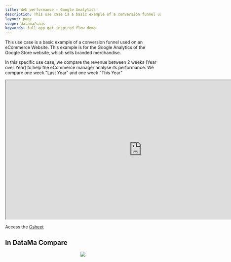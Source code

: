 ```yaml
---
title: Web performance – Google Analytics
description: This use case is a basic example of a conversion funnel used on an eCommerce Website. This example is for the Google Analytics of the Google Store website, which sells branded merchandise.
layout: page
scope: datama/saas
keywords: full app get inspired flow demo 
---
```


This use case is a basic example of a conversion funnel used on an eCommerce Website. This example is for the Google Analytics of the Google Store website, which sells branded merchandise.

In this specific use case, we compare the revenue between 2 weeks (Year over Year) to help the eCommerce manager analyse its performance. We compare one week "Last Year" and one week "This Year"

<iframe src="https://docs.google.com/spreadsheets/d/e/2PACX-1vTXYphkUS8WX6Wa4GZp5LBisnEOoqdLyp9darrXuIJPqmsnv_f8Tvhq_0sNX7L2uVfIaJjonTP2j8Fm/pubhtml?gid=0&amp;single=true&amp;widget=true&amp;headers=false" width="880" height="450" data-mce-fragment="1"></iframe>

Access the [Gsheet](https://docs.google.com/spreadsheets/d/1bNEeqm5CfpPmYPr_t4ff1xcJkSBKoVvwJd4vKB0sDzs/edit#gid=0)

## In DataMa Compare

<center><img src="{{site.url}}/{{site.baseurl}}/core_app/new/interface/homepage/get_inspired/images/Example_WebAnalyticsGA.jpg "/></center>
